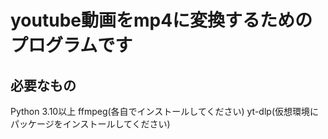 # youtube動画をmp4に変換するためのプログラムです

## 必要なもの
Python 3.10以上
ffmpeg(各自でインストールしてください)
yt-dlp(仮想環境にパッケージをインストールしてください)

